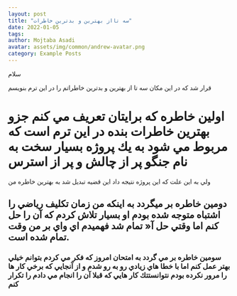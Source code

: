 ```yaml
---
layout: post
title: "سه تااز بهترين و بدترين خاطرات"
date: 2022-01-05
tags:
author: Mojtaba Asadi
avatar: assets/img/common/andrew-avatar.png
category: Example Posts
---
```

<p>سلام</p>
قرار شد كه در اين مكان سه تا از بهترين و بدترين خاطراتم را در اين ترم بنويسم
<h1>اولين خاطره كه برايتان تعريف مي كنم جزو بهترين خاطرات بنده در اين ترم است 
كه مربوط مي شود به يك پروژه بسيار سخت به نام جنگو 
پر از چالش و پر از استرس 
</h1>ولي به اين علت كه اين پروژه نتيجه داد اين قضيه تبديل شد به بهترين خاطره من
<h2>دومين خاطره بر ميگردد به اينكه من زمان تكليف رياضي را اشتباه متوجه شده بودم او بسيار تلاش كردم كه آن را حل كنم اما وقتي حل آ« تمام شد فهميدم اي واي بر من وقت تمام شده است.</h2>

<h3>سومين خاطره بر مي گردد به امتحان امروز كه فكر مي كردم بتوانم خيلي بهتر عمل كنم اما
با خطا هاي زيادي رو به رو شدم و از آنجايي كه برخي كار ها را مرور نكرده بودم نتوانستتك كار هايي كه قبلا آن را انجام مي دادم را تكرار كنم</h3>


